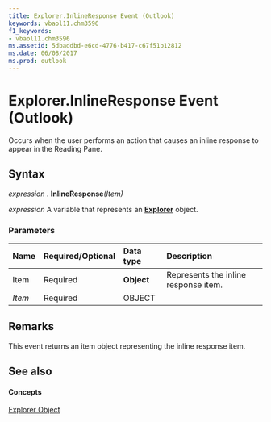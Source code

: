 ```yaml
---
title: Explorer.InlineResponse Event (Outlook)
keywords: vbaol11.chm3596
f1_keywords:
- vbaol11.chm3596
ms.assetid: 5dbaddbd-e6cd-4776-b417-c67f51b12812
ms.date: 06/08/2017
ms.prod: outlook
---
```



# Explorer.InlineResponse Event (Outlook)
Occurs when the user performs an action that causes an inline response to appear in the Reading Pane.

## Syntax

 _expression_ . **InlineResponse**_(Item)_

 _expression_ A variable that represents an **[Explorer](explorer-object-outlook.md)** object.


### Parameters



|**Name**|**Required/Optional**|**Data type**|**Description**|
|:-----|:-----|:-----|:-----|
|Item|Required| **Object**|Represents the inline response item.|
| _Item_|Required|OBJECT||

## Remarks

This event returns an item object representing the inline response item.


## See also


#### Concepts


[Explorer Object](explorer-object-outlook.md)

